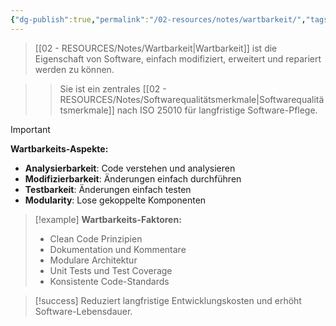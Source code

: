 ```yaml
---
{"dg-publish":true,"permalink":"/02-resources/notes/wartbarkeit/","tags":["qualitaet/maintainability","softwareentwicklung/langzeit","AP2025/hinzugefuegt"],"noteIcon":"","updated":"2025-09-16T16:45:03.524+02:00"}
---
```



>[[02 - RESOURCES/Notes/Wartbarkeit\|Wartbarkeit]] ist die Eigenschaft von Software, einfach modifiziert, erweitert und repariert werden zu können.

>>Sie ist ein zentrales [[02 - RESOURCES/Notes/Softwarequalitätsmerkmale\|Softwarequalitätsmerkmale]] nach ISO 25010 für langfristige Software-Pflege.

>[!important] 
>**Wartbarkeits-Aspekte:**
>- **Analysierbarkeit**: Code verstehen und analysieren
>- **Modifizierbarkeit**: Änderungen einfach durchführen
>- **Testbarkeit**: Änderungen einfach testen
>- **Modularity**: Lose gekoppelte Komponenten

>[!example] 
>**Wartbarkeits-Faktoren:**
>- Clean Code Prinzipien
>- Dokumentation und Kommentare
>- Modulare Architektur
>- Unit Tests und Test Coverage
>- Konsistente Code-Standards

>[!success] 
>Reduziert langfristige Entwicklungskosten und erhöht Software-Lebensdauer.